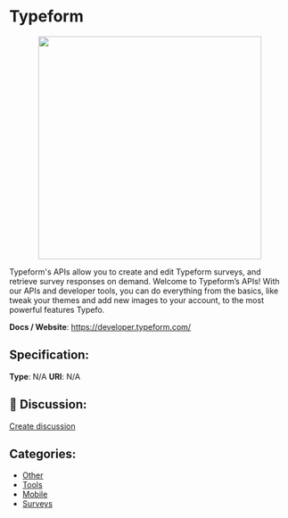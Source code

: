 # Typeform
<p align="center">
    <img width="400" src="https://raw.githubusercontent.com/apis-list/apis-list/main/apis/typeform/logo_256x256.png" />
</p>

Typeform's APIs allow you to create and edit Typeform surveys, and retrieve survey responses on demand. Welcome to Typeform’s APIs! With our APIs and developer tools, you can do everything from the basics, like tweak your themes and add new images to your account, to the most powerful features Typefo.

**Docs / Website**: https://developer.typeform.com/

## Specification:
**Type**:  N/A 
**URI**:  N/A 

## 💬 Discussion:
[Create discussion](https://github.com/apis-list/apis-list/discussions/new)

## Categories:
- [Other](https://github.com/apis-list/apis-list#other)
- [Tools](https://github.com/apis-list/apis-list#tools)
- [Mobile](https://github.com/apis-list/apis-list#mobile)
- [Surveys](https://github.com/apis-list/apis-list#surveys)



